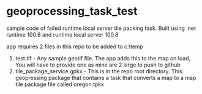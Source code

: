 # geoprocessing_task_test
 sample code of failed runtime local server tile packing task. Built using .net runtime 100.8 and runtime local server 100.8


app requires 2 files in this repo to be added to c:\temp
1. test.tif - Any sample geotif file. The app adds this to the map on load, You will have to provide one as mine are 2 large to push to github
2. tile_package_service.gpkx - This is in the repo root directory. This geopressing package that contains a task that converts a map to a map tile package file called oregon.tpkx
